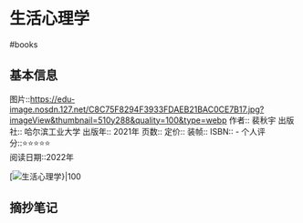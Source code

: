 # 生活心理学
#books 
## 基本信息

图片::https://edu-image.nosdn.127.net/C8C75F8294F3933FDAEB21BAC0CE7B17.jpg?imageView&thumbnail=510y288&quality=100&type=webp
作者:: 裴秋宇
出版社:: 哈尔滨工业大学
出版年:: 2021年
页数:: 
定价:: 
装帧:: 
ISBN:: -
个人评分::⭐⭐⭐⭐⭐  
阅读日期::2022年

 [![生活心理学}|100](https://edu-image.nosdn.127.net/C8C75F8294F3933FDAEB21BAC0CE7B17.jpg?imageView&thumbnail=510y288&quality=100&type=webp)

## 摘抄笔记
